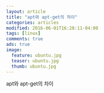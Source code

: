 ```yaml
---
layout: article
title: "apt와 apt-get의 차이"
categories: articles
modified: 2016-06-01T16:28:11-04:00
tags: [linux]
comments: true
ads: true
image:
  feature: ubuntu.jpg
  teaser: ubuntu.jpg
  thumb: ubuntu.jpg
---
```


apt와 apt-get의 차이